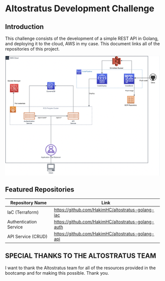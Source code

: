 # Altostratus Development Challenge

## Introduction

This challenge consists of the development of a simple REST API in Golang, and deploying it to the cloud, AWS in my case.
This document links all of the repositories of this project.

![architecture](./.media/architecture.png "Architecture")

## Featured Repositories

| Repository Name           | Link                                                |
|---------------------------|------------------------------------------------------
| IaC (Terraform)           | https://github.com/HakimHC/altostratus-golang-iac   |
| Authentication Service    | https://github.com/HakimHC/altostratus-golang-auth  |
| API Service (CRUD)        | https://github.com/HakimHC/altostratus-golang-api   |

## SPECIAL THANKS TO THE ALTOSTRATUS TEAM
I want to thank the Altostratus team for all of the resources provided in the bootcamp and for making this possible. Thank you.
